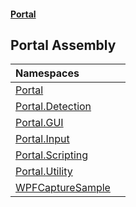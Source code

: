 #### [Portal](index.md 'index')

## Portal Assembly

| Namespaces | |
| :--- | :--- |
| [Portal](Portal.md 'Portal') | |
| [Portal.Detection](Portal.Detection.md 'Portal.Detection') | |
| [Portal.GUI](Portal.GUI.md 'Portal.GUI') | |
| [Portal.Input](Portal.Input.md 'Portal.Input') | |
| [Portal.Scripting](Portal.Scripting.md 'Portal.Scripting') | |
| [Portal.Utility](Portal.Utility.md 'Portal.Utility') | |
| [WPFCaptureSample](WPFCaptureSample.md 'WPFCaptureSample') | |
